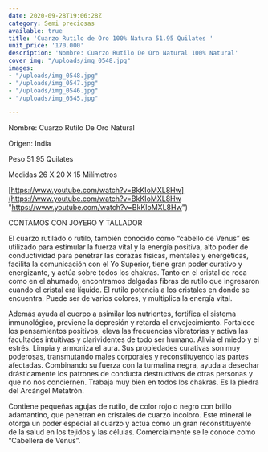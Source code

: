 ```yaml
---
date: 2020-09-28T19:06:28Z
category: Semi preciosas
available: true
title: 'Cuarzo Rutilo de Oro 100% Natura 51.95 Quilates '
unit_price: '170.000'
description: 'Nombre: Cuarzo Rutilo De Oro Natural 100% Natural'
cover_img: "/uploads/img_0548.jpg"
images:
- "/uploads/img_0548.jpg"
- "/uploads/img_0547.jpg"
- "/uploads/img_0546.jpg"
- "/uploads/img_0545.jpg"

---
```

Nombre: Cuarzo Rutilo De Oro Natural 

Origen: India 

Peso 51.95 Quilates 

Medidas 26 X 20 X 15 Milímetros 

[https://www.youtube.com/watch?v=BkKIoMXL8Hw](https://www.youtube.com/watch?v=BkKIoMXL8Hw "https://www.youtube.com/watch?v=BkKIoMXL8Hw")

CONTAMOS CON JOYERO Y TALLADOR

El cuarzo rutilado o rutilo, también conocido como “cabello de Venus” es utilizado para estimular la fuerza vital y la energía positiva, alto poder de conductividad para penetrar las corazas físicas, mentales y energéticas, facilita la comunicación con el Yo Superior, tiene gran poder curativo y energizante, y actúa sobre todos los chakras. Tanto en el cristal de roca como en el ahumado, encontramos delgadas fibras de rutilo que ingresaron cuando el cristal era líquido. El rutilo potencia a los cristales en donde se encuentra. Puede ser de varios colores, y multiplica la energía vital.

Además ayuda al cuerpo a asimilar los nutrientes, fortifica el sistema inmunológico, previene la depresión y retarda el envejecimiento. Fortalece los pensamientos positivos, eleva las frecuencias vibratorias y activa las facultades intuitivas y clarividentes de todo ser humano. Alivia el miedo y el estrés. Limpia y armoniza el aura. Sus propiedades curativas son muy poderosas, transmutando males corporales y reconstituyendo las partes afectadas. Combinando su fuerza con la turmalina negra, ayuda a desechar drásticamente los patrones de conducta destructivos de otras personas y que no nos conciernen. Trabaja muy bien en todos los chakras. Es la piedra del Arcángel Metatrón.

Contiene pequeñas agujas de rutilo, de color rojo o negro con brillo adamantino, que penetran en cristales de cuarzo incoloro. Este mineral le otorga un poder especial al cuarzo y actúa como un gran reconstituyente de la salud en los tejidos y las células. Comercialmente se le conoce como “Cabellera de Venus”.